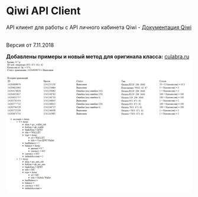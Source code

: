 # Qiwi API Client
API клиент для работы с API личного кабинета Qiwi - [Документация Qiwi](https://developer.qiwi.com/qiwiwallet/qiwicom_ru.html)<br><br>

Версия от 7.11.2018<br>

<b>Добавлены примеры и новый метод для оригинала класса:</b> [culabra.ru](https://culabra.ru/qiwi-api-class-php-klass-dlya-raboty-s-api-qiwi)<br>
![Screenshot](https://github.com/Set89/Qiwi-API-Client-PHP/raw/master/1.jpg?raw=true) 
